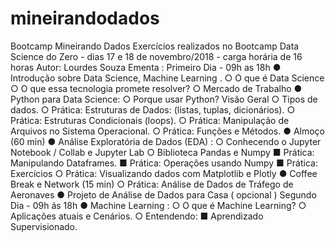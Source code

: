 # mineirandodados
Bootcamp Mineirando Dados
Exercícios realizados no Bootcamp Data Science do Zero - dias 17 e 18 de novembro/2018 - carga horária de 16 horas Autor: Lourdes Souza
Ementa :
Primeiro Dia - 09h as 18h
● Introdução sobre Data Science, Machine Learning .
○ O que é Data Science
○ O que essa tecnologia promete resolver?
○ Mercado de Trabalho
● Python para Data Science:
○ Porque usar Python? Visão Geral
○ Tipos de dados.
○ Prática: Estruturas de Dados: (listas, tuplas, dicionários).
○ Prática: Estruturas Condicionais (loops).
○ Prática: Manipulação de Arquivos no Sistema Operacional.
○ Prática: Funções e Métodos.
● Almoço (60 min)
● Análise Exploratória de Dados (EDA) :
○ Conhecendo o Jupyter Notebook / Collab e Jupyter Lab
○ Biblioteca Pandas e Numpy
■ Prática: Manipulando Dataframes.
■ Prática: Operações usando Numpy
■ Prática: Exercícios
○ Prática: Visualizando dados com Matplotlib e Plotly
● Coffee Break e Network (15 min)
○ Prática: Análise de Dados de Tráfego de Aeronaves
● Projeto de Análise de Dados para Casa ( opcional )
Segundo Dia - 09h ás 18h
● Machine Learning :
○ O que é Machine Learning?
○ Aplicações atuais e Cenários.
○ Entendendo:
■ Aprendizado Supervisionado.

